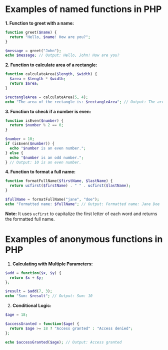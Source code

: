 # Examples of named functions in PHP

**1. Function to greet with a name:**

```php
function greet($name) {
  return "Hello, $name! How are you?";
}

$message = greet("John");
echo $message; // Output: Hello, John! How are you?
```


**2. Function to calculate area of a rectangle:**

```php
function calculateArea($length, $width) {
  $area = $length * $width;
  return $area;
}

$rectangleArea = calculateArea(5, 4);
echo "The area of the rectangle is: $rectangleArea"; // Output: The area of the rectangle is: 20
```


**3. Function to check if a number is even:**

```php
function isEven($number) {
  return $number % 2 == 0;
}

$number = 10;
if (isEven($number)) {
  echo "$number is an even number.";
} else {
  echo "$number is an odd number.";
} // Output: 10 is an even number.
```


**4. Function to format a full name:**

```php
function formatFullName($firstName, $lastName) {
  return ucfirst($firstName) . " " . ucfirst($lastName);
}

$fullName = formatFullName("jane", "doe");
echo "Formatted name: $fullName"; // Output: Formatted name: Jane Doe
```

**Note:** It uses `ucfirst` to capitalize the first letter of each word and returns the formatted full name.

# Examples of anonymous functions in PHP

1. **Calculating with Multiple Parameters:**

```php
$add = function($x, $y) {
  return $x + $y;
};

$result = $add(7, 3);
echo "Sum: $result"; // Output: Sum: 10
```

2. **Conditional Logic:**

```php
$age = 18;

$accessGranted = function($age) {
  return $age >= 18 ? "Access granted" : "Access denied";
};

echo $accessGranted($age); // Output: Access granted
```
